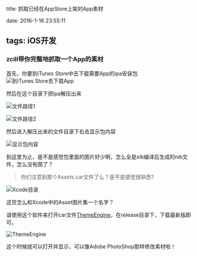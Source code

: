 title: 抓取已经在AppStore上架的App素材

date: 2016-1-16 23:55:11

tags: iOS开发
---

### zcill带你完整地抓取一个App的素材

首先，你要到iTunes Store中去下载需要App的ipa安装包![到iTunes Store去下载App](http://7xq5gj.com1.z0.glb.clouddn.com/20160116_iTunesStore.png)

然后在这个目录下把ipa解压出来

![文件路径1](http://7xq5gj.com1.z0.glb.clouddn.com/20160116_File1.png)

![文件路径2](http://7xq5gj.com1.z0.glb.clouddn.com/20160116_File2.png)

然后进入解压出来的文件目录下右击显示包内容

![显示包内容](http://7xq5gj.com1.z0.glb.clouddn.com/20160116_showFile.png)

到这里为止，是不是感觉包里面的图片好少啊，怎么全是xib编译后生成的nib文件，怎么没有图了？

> 你们注意到那个Assets.car文件了么？是不是感觉很熟悉?

![Xcode目录](http://7xq5gj.com1.z0.glb.clouddn.com/Snip20160116_7.png)

这货怎么和Xcode中的Asset图片集一个名字？

请使用这个软件来打开car文件[ThemeEngine](https://github.com/alexzielenski/ThemeEngine)，在release目录下，下载最新版即可。

![ThemeEngine](http://7xq5gj.com1.z0.glb.clouddn.com/20160116_ThemeEngineDetail.png)

这个时候就可以打开并显示，可以像Adobe PhotoShop那样修改素材啦！